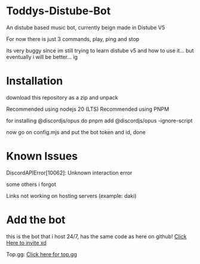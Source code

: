# Toddys-Distube-Bot
An distube based music bot, currently beign made in Distube V5

For now there is just 3 commands, play, ping and stop

its very buggy since im still trying to learn distube v5 and how to use it... but eventually i will be better... ig

# Installation
download this repository as a zip and unpack

Recommended using nodejs 20 (LTS)
Recommended using PNPM 

for installing @discordjs/opus do pnpm add @discordjs/opus -ignore-script

now go on config.mjs and put the bot token and id, done

# Known Issues

DiscordAPIError[10062]: Unknown interaction error

some others i forgot

Links not working on hosting servers (example: daki)

# Add the bot

this is the bot that i host 24/7, has the same code as here on github! [Click Here to invite xd](https://discord.com/oauth2/authorize?client_id=1202232935311495209&permissions=826817969216&integration_type=0&scope=applications.commands+bot)

Top.gg: [Click here for top.gg](https://top.gg/bot/1202232935311495209)

